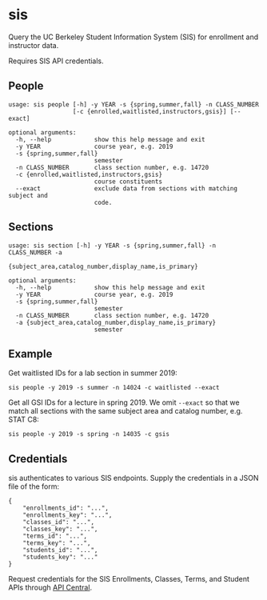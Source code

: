 sis
===
Query the UC Berkeley Student Information System (SIS) for enrollment and
instructor data.

Requires SIS API credentials.

People
------
```
usage: sis people [-h] -y YEAR -s {spring,summer,fall} -n CLASS_NUMBER
                  [-c {enrolled,waitlisted,instructors,gsis}] [--exact]

optional arguments:
  -h, --help            show this help message and exit
  -y YEAR               course year, e.g. 2019
  -s {spring,summer,fall}
                        semester
  -n CLASS_NUMBER       class section number, e.g. 14720
  -c {enrolled,waitlisted,instructors,gsis}
                        course constituents
  --exact               exclude data from sections with matching subject and
                        code.
```

Sections
--------
```
usage: sis section [-h] -y YEAR -s {spring,summer,fall} -n CLASS_NUMBER -a
                   {subject_area,catalog_number,display_name,is_primary}

optional arguments:
  -h, --help            show this help message and exit
  -y YEAR               course year, e.g. 2019
  -s {spring,summer,fall}
                        semester
  -n CLASS_NUMBER       class section number, e.g. 14720
  -a {subject_area,catalog_number,display_name,is_primary}
                        semester
```

Example
-------
Get waitlisted IDs for a lab section in summer 2019:

`sis people -y 2019 -s summer -n 14024 -c waitlisted --exact`

Get all GSI IDs for a lecture in spring 2019. We omit `--exact` so that we match
all sections with the same subject area and catalog number, e.g. STAT C8:

`sis people -y 2019 -s spring -n 14035 -c gsis`

Credentials
-----------
sis authenticates to various SIS endpoints. Supply the credentials in a
JSON file of the form:
```
{
	"enrollments_id": "...",
	"enrollments_key": "...",
	"classes_id": "...",
	"classes_key": "...",
	"terms_id": "...",
	"terms_key": "...",
	"students_id": "...",
	"students_key": "..."
}
```
Request credentials for the SIS Enrollments, Classes, Terms, and Student APIs through
[API Central](https://api-central.berkeley.edu).
